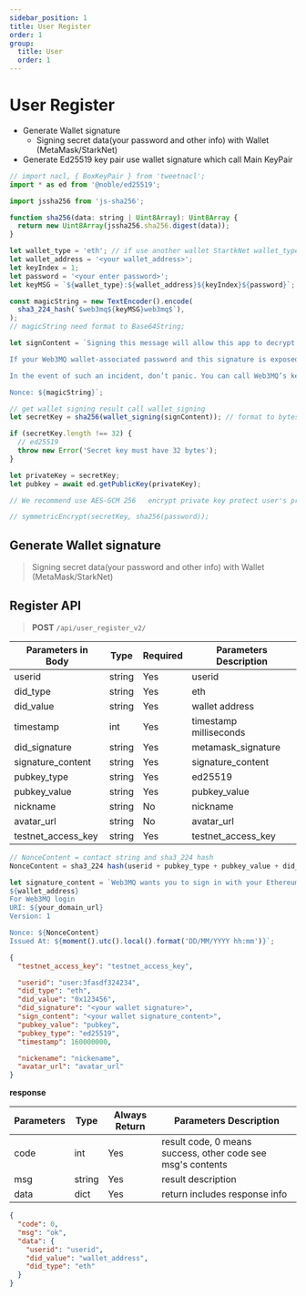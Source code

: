 ```yaml
---
sidebar_position: 1
title: User Register
order: 1
group:
  title: User
  order: 1
---
```



# User Register

- Generate Wallet signature
  - Signing secret data(your password and other info) with Wallet (MetaMask/StarkNet)
- Generate Ed25519 key pair use wallet signature which call Main KeyPair

```js
// import nacl, { BoxKeyPair } from 'tweetnacl';
import * as ed from '@noble/ed25519';

import jssha256 from 'js-sha256';

function sha256(data: string | Uint8Array): Uint8Array {
  return new Uint8Array(jssha256.sha256.digest(data));
}

let wallet_type = 'eth'; // if use another wallet StartkNet wallet_type equal startkent
let wallet_address = '<your wallet_address>';
let keyIndex = 1;
let password = '<your enter password>';
let keyMSG = `${wallet_type}:${wallet_address}${keyIndex}${password}`;

const magicString = new TextEncoder().encode(
  sha3_224_hash(`$web3mq${keyMSG}web3mq$`),
);
// magicString need format to Base64String;

let signContent = `Signing this message will allow this app to decrypt messages in the Web3MQ protocol for the following address: ${wallet_address}. This won’t cost you anything.

If your Web3MQ wallet-associated password and this signature is exposed to any malicious app, this would result in exposure of Web3MQ account access and encryption keys, and the attacker would be able to read your messages.

In the event of such an incident, don’t panic. You can call Web3MQ’s key revoke API and service to revoke access to the exposed encryption key and generate a new one!

Nonce: ${magicString}`;

// get wallet signing result call wallet_signing
let secretKey = sha256(wallet_signing(signContent)); // format to bytes;

if (secretKey.length !== 32) {
  // ed25519
  throw new Error('Secret key must have 32 bytes');
}

let privateKey = secretKey;
let pubkey = await ed.getPublicKey(privateKey);

// We recommend use AES-GCM 256   encrypt private key protect user's privateKey;

// symmetricEncrypt(secretKey, sha256(password));
```

## Generate Wallet signature

> Signing secret data(your password and other info) with Wallet (MetaMask/StarkNet)

## Register API

> **POST** `/api/user_register_v2/`

| Parameters in Body | Type   | Required | Parameters Description |
| ------------------ | ------ | -------- | ---------------------- |
| userid             | string | Yes      | userid                 |
| did_type           | string | Yes      | eth                    |
| did_value          | string | Yes      | wallet address         |
| timestamp          | int    | Yes      | timestamp milliseconds |
| did_signature      | string | Yes      | metamask_signature     |
| signature_content  | string | Yes      | signature_content      |
| pubkey_type        | string | Yes      | ed25519                |
| pubkey_value       | string | Yes      | pubkey_value           |
| nickname           | string | No       | nickname               |
| avatar_url         | string | No       | avatar_url             |
| testnet_access_key | string | Yes      | testnet_access_key     |

```js
// NonceContent = contact string and sha3_224 hash
NonceContent = sha3_224 hash(userid + pubkey_type + pubkey_value + did_type + did_value +  timestamp)

let signature_content = `Web3MQ wants you to sign in with your Ethereum account:
${wallet_address}
For Web3MQ login
URI: ${your_domain_url}
Version: 1

Nonce: ${NonceContent}
Issued At: ${moment().utc().local().format('DD/MM/YYYY hh:mm')}`;
```

```json
{
  "testnet_access_key": "testnet_access_key",

  "userid": "user:3fasdf324234",
  "did_type": "eth",
  "did_value": "0x123456",
  "did_signature": "<your wallet signature>",
  "sign_content": "<your wallet signature_content>",
  "pubkey_value": "pubkey",
  "pubkey_type": "ed25519",
  "timestamp": 160000000,

  "nickename": "nickename",
  "avatar_url": "avatar_url"
}
```

**response**

| Parameters | Type   | Always Return | Parameters Description                                      |
| ---------- | ------ | ------------- | ----------------------------------------------------------- |
| code       | int    | Yes           | result code, 0 means success, other code see msg's contents |
| msg        | string | Yes           | result description                                          |
| data       | dict   | Yes           | return includes response info                               |

```json
{
  "code": 0,
  "msg": "ok",
  "data": {
    "userid": "userid",
    "did_value": "wallet_address",
    "did_type": "eth"
  }
}
```
